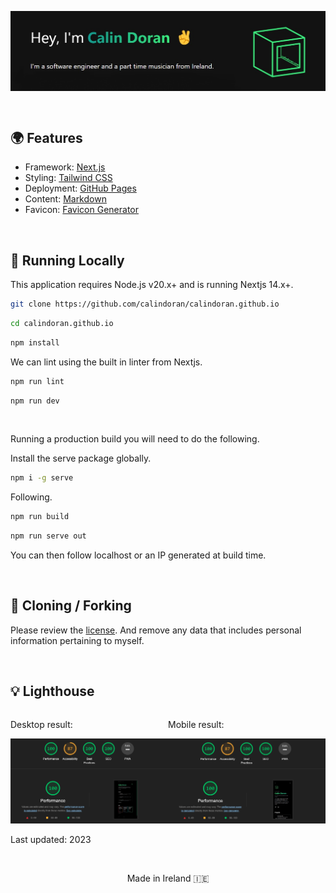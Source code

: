 <p align="center">
    <img src="./public/static/images/logo.png" alt="calindoran-banner" align="center">
</p>

<br />

## 🌍 Features

- Framework: [Next.js](https://nextjs.org/)
- Styling: [Tailwind CSS](https://tailwindcss.com/)
- Deployment: [GitHub Pages](https://pages.github.com/)
- Content: [Markdown](https://www.markdownguide.org/)
- Favicon: [Favicon Generator](https://realfavicongenerator.net/)

<br />

## 🚀 Running Locally

This application requires Node.js v20.x+ and is running Nextjs 14.x+.

```bash
git clone https://github.com/calindoran/calindoran.github.io
```

```bash
cd calindoran.github.io
```

```bash
npm install
```

We can lint using the built in linter from Nextjs.

```bash
npm run lint
```

```bash
npm run dev
```

<br />

Running a production build you will need to do the following.

Install the serve package globally.

```bash
npm i -g serve
```

Following.

```bash
npm run build
```

```bash
npm run serve out
```

You can then follow localhost or an IP generated at build time.

<br />

## 🍴 Cloning / Forking

Please review the [license](https://github.com/calindoran/calindoran.github.io/blob/main/LICENSE.txt). And remove any data that includes personal information pertaining to myself.

<br />

## 💡 Lighthouse

<div style="display: flex; justify-content: space-between;">
    <div>
        <p>Desktop result:</p>
        <img src="./public/static/images/lighthouse/lighthouse-desktop.png" alt="Desktop result">
    </div>
    <div>
        <p>Mobile result:</p>
        <img src="./public/static/images/lighthouse/lighthouse-mobile.png" alt="Mobile result">
    </div>
</div>

Last updated: 2023

<br />

<p align="center">Made in Ireland 🇮🇪</p>
